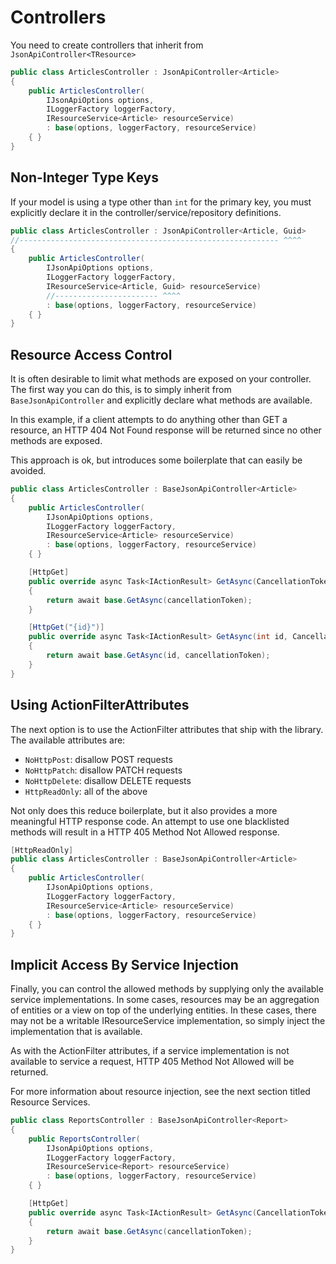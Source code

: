# Controllers

You need to create controllers that inherit from `JsonApiController<TResource>`

```c#
public class ArticlesController : JsonApiController<Article>
{
    public ArticlesController(
        IJsonApiOptions options,
        ILoggerFactory loggerFactory,
        IResourceService<Article> resourceService)
        : base(options, loggerFactory, resourceService)
    { }
}
```

## Non-Integer Type Keys

If your model is using a type other than `int` for the primary key, you must explicitly declare it in the controller/service/repository definitions.

```c#
public class ArticlesController : JsonApiController<Article, Guid>
//---------------------------------------------------------- ^^^^
{
    public ArticlesController(
        IJsonApiOptions options,
        ILoggerFactory loggerFactory,
        IResourceService<Article, Guid> resourceService)
        //----------------------- ^^^^
        : base(options, loggerFactory, resourceService)
    { }
}
```

## Resource Access Control

It is often desirable to limit what methods are exposed on your controller. The first way you can do this, is to simply inherit from `BaseJsonApiController` and explicitly declare what methods are available.

In this example, if a client attempts to do anything other than GET a resource, an HTTP 404 Not Found response will be returned since no other methods are exposed.

This approach is ok, but introduces some boilerplate that can easily be avoided.

```c#
public class ArticlesController : BaseJsonApiController<Article>
{
    public ArticlesController(
        IJsonApiOptions options,
        ILoggerFactory loggerFactory,
        IResourceService<Article> resourceService)
        : base(options, loggerFactory, resourceService)
    { }

    [HttpGet]
    public override async Task<IActionResult> GetAsync(CancellationToken cancellationToken)
    {
        return await base.GetAsync(cancellationToken);
    }

    [HttpGet("{id}")]
    public override async Task<IActionResult> GetAsync(int id, CancellationToken cancellationToken)
    {
        return await base.GetAsync(id, cancellationToken);
    }
}
```

## Using ActionFilterAttributes

The next option is to use the ActionFilter attributes that ship with the library. The available attributes are:

- `NoHttpPost`: disallow POST requests
- `NoHttpPatch`: disallow PATCH requests
- `NoHttpDelete`: disallow DELETE requests
- `HttpReadOnly`: all of the above

Not only does this reduce boilerplate, but it also provides a more meaningful HTTP response code.
An attempt to use one blacklisted methods will result in a HTTP 405 Method Not Allowed response.

```c#
[HttpReadOnly]
public class ArticlesController : BaseJsonApiController<Article>
{
    public ArticlesController(
        IJsonApiOptions options,
        ILoggerFactory loggerFactory,
        IResourceService<Article> resourceService)
        : base(options, loggerFactory, resourceService)
    { }
}
```

## Implicit Access By Service Injection

Finally, you can control the allowed methods by supplying only the available service implementations. In some cases, resources may be an aggregation of entities or a view on top of the underlying entities. In these cases, there may not be a writable IResourceService implementation, so simply inject the implementation that is available.

As with the ActionFilter attributes, if a service implementation is not available to service a request, HTTP 405 Method Not Allowed will be returned.

For more information about resource injection, see the next section titled Resource Services.

```c#
public class ReportsController : BaseJsonApiController<Report>
{
    public ReportsController(
        IJsonApiOptions options,
        ILoggerFactory loggerFactory,
        IResourceService<Report> resourceService)
        : base(options, loggerFactory, resourceService)
    { }

    [HttpGet]
    public override async Task<IActionResult> GetAsync(CancellationToken cancellationToken)
    {
        return await base.GetAsync(cancellationToken);
    }
}
```
